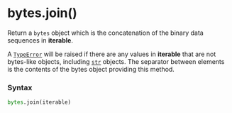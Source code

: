 # bytes.join()

Return a `bytes` object which is the concatenation of the binary data sequences in **iterable**.

A [`TypeError`](/exceptions/TypeError.md) will be raised if there are any values in **iterable** that are not bytes-like objects, including [`str`](/built-in-types/str/) objects. The separator between elements is the contents of the bytes object providing this method.

### Syntax

```python
bytes.join(iterable)
```
